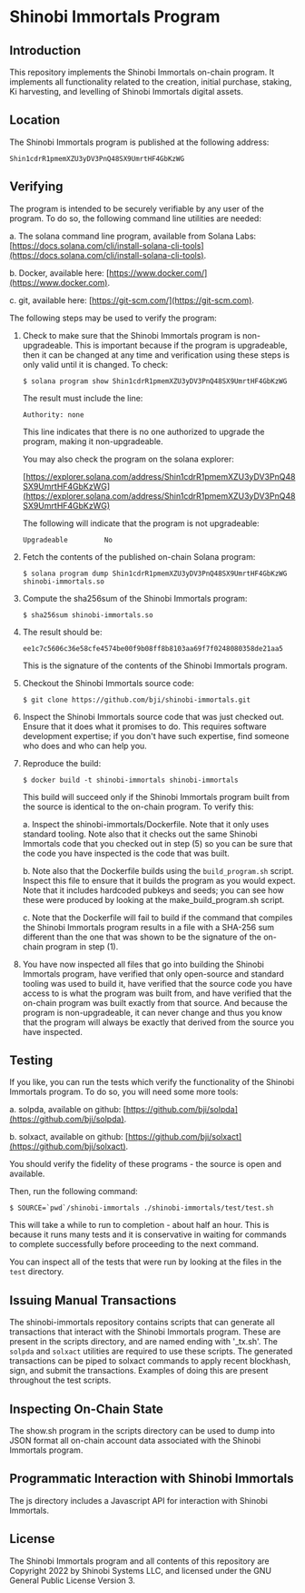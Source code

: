 
# Shinobi Immortals Program

## Introduction

This repository implements the Shinobi Immortals on-chain program.  It implements all
functionality related to the creation, initial purchase, staking, Ki harvesting, and
levelling of Shinobi Immortals digital assets.


## Location

The Shinobi Immortals program is published at the following address:

`Shin1cdrR1pmemXZU3yDV3PnQ48SX9UmrtHF4GbKzWG`


## Verifying

The program is intended to be securely verifiable by any user of the program.  To do
so, the following command line utilities are needed:

a. The solana command line program, available from Solana Labs: [https://docs.solana.com/cli/install-solana-cli-tools](https://docs.solana.com/cli/install-solana-cli-tools).

b. Docker, available here: [https://www.docker.com/](https://www.docker.com).

c. git, available here: [https://git-scm.com/](https://git-scm.com).

The following steps may be used to verify the program:

1. Check to make sure that the Shinobi Immortals program is non-upgradeable.  This is
   important because if the program is upgradeable, then it can be changed at any time
   and verification using these steps is only valid until it is changed.  To check:

   ```$ solana program show Shin1cdrR1pmemXZU3yDV3PnQ48SX9UmrtHF4GbKzWG```

   The result must include the line:

    ```Authority: none```

    This line indicates that there is no one authorized to upgrade the program, making it
    non-upgradeable.

    You may also check the program on the solana explorer:

    [https://explorer.solana.com/address/Shin1cdrR1pmemXZU3yDV3PnQ48SX9UmrtHF4GbKzWG](https://explorer.solana.com/address/Shin1cdrR1pmemXZU3yDV3PnQ48SX9UmrtHF4GbKzWG)

    The following will indicate that the program is not upgradeable:

    ```Upgradeable         No```
   
2. Fetch the contents of the published on-chain Solana program:

   ```$ solana program dump Shin1cdrR1pmemXZU3yDV3PnQ48SX9UmrtHF4GbKzWG shinobi-immortals.so```

3. Compute the sha256sum of the Shinobi Immortals program:

   ```$ sha256sum shinobi-immortals.so```

4. The result should be:

   `ee1c7c5606c36e58cfe4574be00f9b08ff8b8103aa69f7f0248080358de21aa5`

   This is the signature of the contents of the Shinobi Immortals program.

5. Checkout the Shinobi Immortals source code:

   ```$ git clone https://github.com/bji/shinobi-immortals.git```

6. Inspect the Shinobi Immortals source code that was just checked out.  Ensure that it does
   what it promises to do.  This requires software development expertise; if you don't have
   such expertise, find someone who does and who can help you.

7. Reproduce the build:

   ```$ docker build -t shinobi-immortals shinobi-immortals```

   This build will succeed only if the Shinobi Immortals program built from the source is
   identical to the on-chain program.  To verify this:

   a. Inspect the shinobi-immortals/Dockerfile.  Note that it only uses standard tooling.  Note
      also that it checks out the same Shinobi Immortals code that you checked out in step (5)
      so you can be sure that the code you have inspected is the code that was built.

   b. Note also that the Dockerfile builds using the `build_program.sh` script.  Inspect this
      file to ensure that it builds the program as you would expect.  Note that it includes
      hardcoded pubkeys and seeds; you can see how these were produced by looking at the
      make_build_program.sh script.

   c. Note that the Dockerfile will fail to build if the command that compiles the Shinobi
      Immortals program results in a file with a SHA-256 sum different than the one that was
      shown to be the signature of the on-chain program in step (1).

8. You have now inspected all files that go into building the Shinobi Immortals program, have
   verified that only open-source and standard tooling was used to build it, have verified that
   the source code you have access to is what the program was built from, and have verified
   that the on-chain program was built exactly from that source.  And because the program
   is non-upgradeable, it can never change and thus you know that the program will always be
   exactly that derived from the source you have inspected.


## Testing

If you like, you can run the tests which verify the functionality of the Shinobi Immortals program.
To do so, you will need some more tools:

a. solpda, available on github: [https://github.com/bji/solpda](https://github.com/bji/solpda).

b. solxact, available on github: [https://github.com/bji/solxact](https://github.com/bji/solxact).

You should verify the fidelity of these programs - the source is open and available.

Then, run the following command:

```$ SOURCE=`pwd`/shinobi-immortals ./shinobi-immortals/test/test.sh```

This will take a while to run to completion - about half an hour.  This is because it runs many
tests and it is conservative in waiting for commands to complete successfully before proceeding
to the next command.

You can inspect all of the tests that were run by looking at the files in the `test` directory.


## Issuing Manual Transactions


The shinobi-immortals repository contains scripts that can generate all transactions that
interact with the Shinobi Immortals program.  These are present in the scripts directory,
and are named ending with '_tx.sh'.  The `solpda` and `solxact` utilities are required to
use these scripts.  The generated transactions can be piped to solxact commands to apply
recent blockhash, sign, and submit the transactions.  Examples of doing this are present
throughout the test scripts.


## Inspecting On-Chain State


The show.sh program in the scripts directory can be used to dump into JSON format all
on-chain account data associated with the Shinobi Immortals program.


## Programmatic Interaction with Shinobi Immortals

The js directory includes a Javascript API for interaction with Shinobi Immortals.


## License

The Shinobi Immortals program and all contents of this repository are Copyright 2022
by Shinobi Systems LLC, and licensed under the GNU General Public License Version 3.
